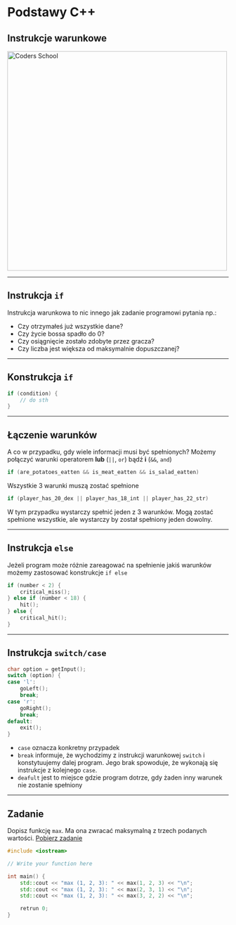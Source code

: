 <!-- .slide: data-background="#111111" -->

# Podstawy C++

## Instrukcje warunkowe

<a href="https://coders.school">
    <img width="500" data-src="../img/coders_school_logo.png" alt="Coders School" class="plain">
</a>

___

## Instrukcja `if`

Instrukcja warunkowa to nic innego jak zadanie programowi pytania np.:

* Czy otrzymałeś już wszystkie dane? <!-- .element: class="fragment fade-in" -->
* Czy życie bossa spadło do 0? <!-- .element: class="fragment fade-in" -->
* Czy osiągnięcie zostało zdobyte przez gracza? <!-- .element: class="fragment fade-in" -->
* Czy liczba jest większa od maksymalnie dopuszczanej? <!-- .element: class="fragment fade-in" -->

___

## Konstrukcja `if`

```cpp
if (condition) {
    // do sth
}
```

___

## Łączenie warunków

A co w przypadku, gdy wiele informacji musi być spełnionych?
Możemy połączyć warunki operatorem **lub** (`||`, `or`) bądź **i** (`&&`, `and`)

```cpp
if (are_potatoes_eatten && is_meat_eatten && is_salad_eatten)
```
<!-- .element: class="fragment fade-in" -->

Wszystkie 3 warunki muszą zostać spełnione <!-- .element: class="fragment fade-in" -->

```cpp
if (player_has_20_dex || player_has_18_int || player_has_22_str)
```
<!-- .element: class="fragment fade-in" -->

W tym przypadku wystarczy spełnić jeden z 3 warunków. Mogą zostać spełnione wszystkie, ale wystarczy by został spełniony jeden dowolny. <!-- .element: class="fragment fade-in" -->

___

## Instrukcja `else`

Jeżeli program może różnie zareagować na spełnienie jakiś warunków możemy zastosować konstrukcje `if else`

```cpp
if (number < 2) {
    critical_miss();
} else if (number < 18) {
    hit();
} else {
    critical_hit();
}
```

___

## Instrukcja `switch/case`

```cpp
char option = getInput();
switch (option) {
case 'l':
    goLeft();
    break;
case 'r':
    goRight();
    break;
default:
    exit();
}
```

* `case` oznacza konkretny przypadek
* `break` informuje, że wychodzimy z instrukcji warunkowej `switch` i konstytuujemy dalej program. Jego brak spowoduje, że wykonają się instrukcje z kolejnego `case`.
* `deafult` jest to miejsce gdzie program dotrze, gdy żaden inny warunek nie zostanie spełniony

___

## Zadanie

Dopisz funkcję `max`. Ma ona zwracać maksymalną z trzech podanych wartości. [Pobierz zadanie](task2.cpp)

```cpp
#include <iostream>

// Write your function here

int main() {
    std::cout << "max (1, 2, 3): " << max(1, 2, 3) << "\n";
    std::cout << "max (1, 2, 3): " << max(2, 3, 1) << "\n";
    std::cout << "max (1, 2, 3): " << max(3, 2, 2) << "\n";

    retrun 0;
}
```

